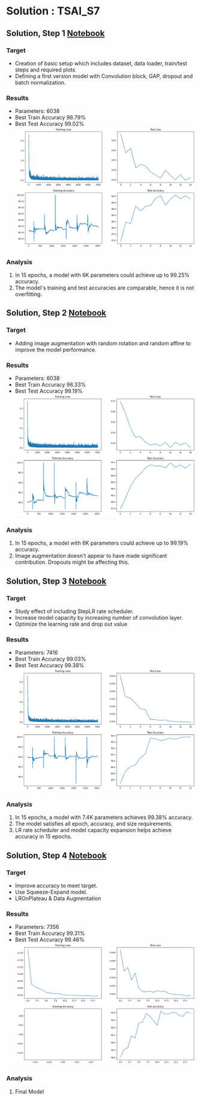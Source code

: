 # Solution : TSAI_S7

## Solution, Step 1 [Notebook](./ERA1_S7_step1.ipynb)

### Target
- Creation of basic setup which includes dataset, data loader, train/test steps and required plots  
- Defining a first version model with Convolution block, GAP, dropout and batch normalization.

### Results
- Parameters: 6038
- Best Train Accuracy 98.79%  
- Best Test Accuracy 99.02%  
![image](./images/output_step1.png)

### Analysis
1. In 15 epochs, a model with 6K parameters could achieve up to 99.25% accuracy.
2. The model's training and test accuracies are comparable, hence it is not overfitting.

## Solution, Step 2 [Notebook](./ERA1_S7_step2.ipynb)

### Target 
- Adding image augmentation with random rotation and random affine to improve the model performance.

### Results
- Parameters: 6038
- Best Train Accuracy 98.33%  
- Best Test Accuracy 99.19%  
![image](./images/output_step2.png)

### Analysis
1. In 15 epochs, a model with 6K parameters could achieve up to 99.19% accuracy.
2. Image augmentation doesn't appear to have made significant contribution. Dropouts might be affecting this.

## Solution, Step 3 [Notebook](./ERA1_S7_step3.ipynb)

### Target 
- Study effect of including StepLR rate scheduler.
- Increase model capacity by increasing number of convolution layer.
- Optimize the learning rate and drop out value

### Results
- Parameters: 7416
- Best Train Accuracy 99.03%  
- Best Test Accuracy 99.38%  
![image](./images/output_step3.png)

### Analysis
1. In 15 epochs, a model with 7.4K parameters achieves 99.38% accuracy.
2. The model satisfies all epoch, accuracy, and size requirements.
3. LR rate scheduler and model capacity expansion helps achieve accuracy in 15 epochs.

## Solution, Step 4 [Notebook](./ERA1_S7_step4.ipynb)

### Target
- Improve accuracy to meet target.
- Use Squeeze-Expand model.
- LROnPlateau & Data Augmentation

### Results
- Parameters: 7356
- Best Train Accuracy 99.31%  
- Best Test Accuracy 99.46%  
![image](./images/output_step4.png)

### Analysis
1. Final Model
